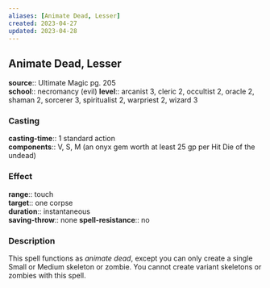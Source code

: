 ```yaml
---
aliases: [Animate Dead, Lesser]
created: 2023-04-27
updated: 2023-04-28
---
```


## Animate Dead, Lesser

**source**:: Ultimate Magic pg. 205  
**school**:: necromancy (evil)
**level**:: arcanist 3, cleric 2, occultist 2, oracle 2, shaman 2, sorcerer 3, spiritualist 2, warpriest 2, wizard 3

### Casting

**casting-time**:: 1 standard action  
**components**:: V, S, M (an onyx gem worth at least 25 gp per Hit Die of the undead)

### Effect

**range**:: touch  
**target**:: one corpse  
**duration**:: instantaneous  
**saving-throw**:: none
**spell-resistance**:: no

### Description

This spell functions as *animate dead*, except you can only create a single Small or Medium skeleton or zombie. You cannot create variant skeletons or zombies with this spell.
